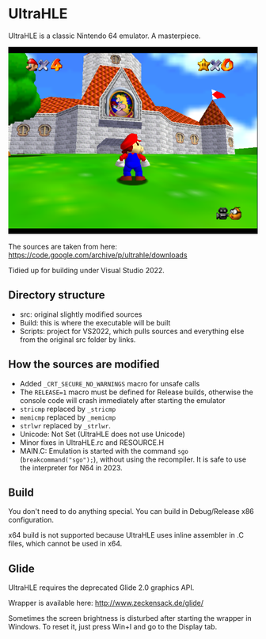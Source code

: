 # UltraHLE

UltraHLE is a classic Nintendo 64 emulator. A masterpiece.

![mario](mario.png)

The sources are taken from here: https://code.google.com/archive/p/ultrahle/downloads

Tidied up for building under Visual Studio 2022.

## Directory structure

- src: original slightly modified sources
- Build: this is where the executable will be built
- Scripts: project for VS2022, which pulls sources and everything else from the original src folder by links.

## How the sources are modified

- Added `_CRT_SECURE_NO_WARNINGS` macro for unsafe calls
- The `RELEASE=1` macro must be defined for Release builds, otherwise the console code will crash immediately after starting the emulator
- `stricmp` replaced by `_stricmp`
- `memicmp` replaced by `_memicmp`
- `strlwr` replaced by `_strlwr`.
- Unicode: Not Set (UltraHLE does not use Unicode)
- Minor fixes in UltraHLE.rc and RESOURCE.H
- MAIN.C: Emulation is started with the command `sgo` (`breakcommand("sgo");`), without using the recompiler. It is safe to use the interpreter for N64 in 2023.

## Build

You don't need to do anything special. You can build in Debug/Release x86 configuration.

x64 build is not supported because UltraHLE uses inline assembler in .C files, which cannot be used in x64.

## Glide

UltraHLE requires the deprecated Glide 2.0 graphics API.

Wrapper is available here: http://www.zeckensack.de/glide/

Sometimes the screen brightness is disturbed after starting the wrapper in Windows. To reset it, just press Win+I and go to the Display tab.
